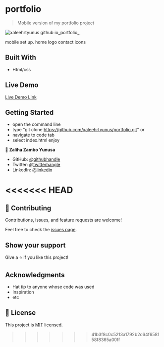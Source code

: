 # portfolio

> Mobile version of my portfolio project

![xaleehrtyunus github io_portfolio_](https://user-images.githubusercontent.com/73062137/129442840-98c8f1c1-b6e8-49f8-84fd-4b52fe46a915.png)


mobile set up.
home 
logo
contact
icons

## Built With

- Html/css

## Live Demo

[Live Demo Link](https://xaleehrtyunus.github.io/portfolio/)


## Getting Started
- open the command line
- type "git clone https://github.com/xaleehrtyunus/portfolio.git"
or 
- navigate to code tab 
- select index.html 
enjoy


👤 **Zaliha Zambo Yunusa**

- GitHub: [@githubhandle](https://github.com/xaleehrtyunus)
- Twitter: [@twitterhangle](https://twiiter.com/yunusxaleehrt)
- LinkedIn: [@linkedin](https://linkedin.com/zalihagamboyunusa)

<<<<<<< HEAD
=======

## 🤝 Contributing

Contributions, issues, and feature requests are welcome!

Feel free to check the [issues page](../../issues/).

## Show your support

Give a ⭐️ if you like this project!
## Acknowledgments

- Hat tip to anyone whose code was used
- Inspiration
- etc

## 📝 License

This project is [MIT](./MIT.md) licensed.
>>>>>>> 41b3f8c0c5213a1792b2c64f658158f8365a00ff
